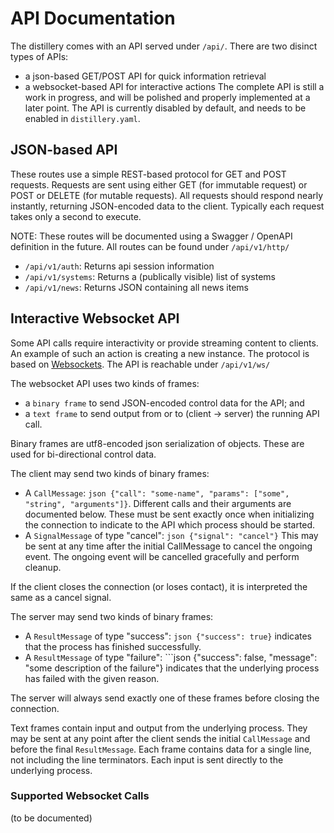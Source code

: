 # API Documentation

The distillery comes with an API served under `/api/`.
There are two disinct types of APIs:
- a json-based GET/POST API for quick information retrieval
- a websocket-based API for interactive actions
The complete API is still a work in progress, and will be polished and properly implemented at a later point.
The API is currently disabled by default, and needs to be enabled in `distillery.yaml`. 

## JSON-based API

These routes use a simple REST-based protocol for GET and POST requests.
Requests are sent using either GET (for immutable request) or POST or DELETE (for mutable requests).
All requests should respond nearly instantly, returning JSON-encoded data to the client.
Typically each request takes only a second to execute.

NOTE: These routes will be documented using a Swagger / OpenAPI definition in the future. 
All routes can be found under `/api/v1/http/`

- `/api/v1/auth`: Returns api session information
- `/api/v1/systems`: Returns a (publically visible) list of systems 
- `/api/v1/news`: Returns JSON containing all news items

## Interactive Websocket API

Some API calls require interactivity or provide streaming content to clients.
An example of such an action is creating a new instance.
The protocol is based on [Websockets](https://websockets.spec.whatwg.org/).
The API is reachable under `/api/v1/ws/`

The websocket API uses two kinds of frames:
- a `binary frame` to send JSON-encoded control data for the API; and
- a `text frame` to send output from or to (client -> server) the running API call.

Binary frames are utf8-encoded json serialization of objects.
These are used for bi-directional control data.

The client may send two kinds of binary frames:
- A `CallMessage`: ```json {"call": "some-name", "params": ["some", "string", "arguments"]}```. Different calls and their arguments are documented below. These must be sent exactly once when initializing the connection to indicate to the API which process should be started. 
- A `SignalMessage` of type "cancel": ```json {"signal": "cancel"}``` This may be sent at any time after the initial CallMessage to cancel the ongoing event. The ongoing event will be cancelled gracefully and perform cleanup.

If the client closes the connection (or loses contact), it is interpreted the same as a cancel signal.

The server may send two kinds of binary frames:
- A `ResultMessage` of type "success": ```json {"success": true}``` indicates that the process has finished successfully.
- A `ResultMessage` of type "failure": ```json {"success": false, "message": "some description of the failure"} indicates that the underlying process has failed with the given reason.

The server will always send exactly one of these frames before closing the connection.

Text frames contain input and output from the underlying process.
They may be sent at any point after the client sends the initial `CallMessage` and before the final `ResultMessage`.
Each frame contains data for a single line, not including the line terminators.
Each input is sent directly to the underlying process.

### Supported Websocket Calls

(to be documented)
